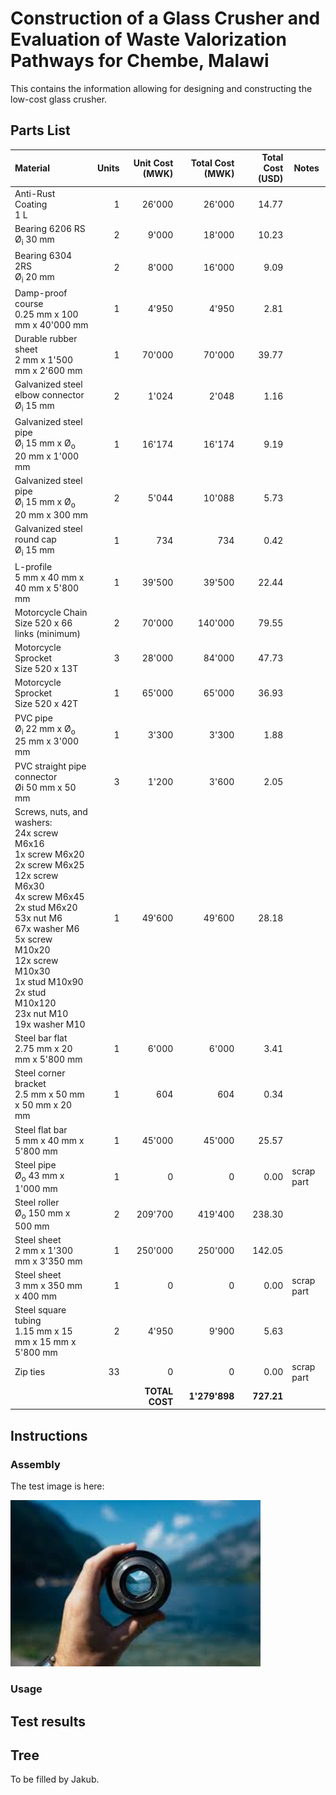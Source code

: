 # Construction of a Glass Crusher and Evaluation of Waste Valorization Pathways for Chembe, Malawi

This contains the information allowing for designing and constructing the low-cost glass crusher.

## Parts List

| Material | Units | Unit Cost (MWK) | Total Cost (MWK) | Total Cost (USD) | Notes |
| :--- | ---: | ---: | ---: | ---: | --- |
| Anti-Rust Coating <br> 1 L | 1 | 26'000 | 26'000 | 14.77 | |
| Bearing 6206 RS <br> Ø<sub>i</sub> 30 mm | 2 | 9'000 | 18'000 | 10.23 | |
| Bearing 6304 2RS <br> Ø<sub>i</sub> 20 mm | 2 | 8'000 | 16'000 | 9.09 | |
| Damp-proof course <br> 0.25 mm x 100 mm x 40'000 mm | 1 | 4'950 | 4'950 | 2.81 | |
| Durable rubber sheet <br> 2 mm x 1'500 mm x 2'600 mm | 1 | 70'000 | 70'000 | 39.77 | |
| Galvanized steel elbow connector <br> Ø<sub>i</sub> 15 mm | 2 | 1'024 | 2'048 | 1.16 | |
| Galvanized steel pipe <br> Ø<sub>i</sub> 15 mm x Ø<sub>o</sub> 20 mm x 1'000 mm | 1 | 16'174 | 16'174 | 9.19 | |
| Galvanized steel pipe <br> Ø<sub>i</sub> 15 mm x Ø<sub>o</sub> 20 mm x 300 mm | 2 | 5'044 | 10'088 | 5.73 | |
| Galvanized steel round cap <br> Ø<sub>i</sub> 15 mm | 1 | 734 | 734 | 0.42 | |
| L-profile <br> 5 mm x 40 mm x 40 mm x 5'800 mm | 1 | 39'500 | 39'500 | 22.44 | |
| Motorcycle Chain <br> Size 520 x 66 links (minimum) | 2 | 70'000 | 140'000 | 79.55 | |
| Motorcycle Sprocket <br> Size 520 x 13T | 3 | 28'000 | 84'000 | 47.73 | |
| Motorcycle Sprocket <br> Size 520 x 42T | 1 | 65'000 | 65'000 | 36.93 | |
| PVC pipe <br> Ø<sub>i</sub> 22 mm x Ø<sub>o</sub> 25 mm x 3'000 mm | 1 | 3'300 | 3'300 | 1.88 | |
| PVC straight pipe connector <br> Øi 50 mm x 50 mm | 3 | 1'200 | 3'600 | 2.05 | |
| Screws, nuts, and washers: <br> 24x screw M6x16 <br> 1x screw M6x20 <br> 2x screw M6x25 <br> 12x screw M6x30 <br> 4x screw M6x45 <br> 2x stud M6x20 <br> 53x nut M6 <br> 67x washer M6 <br> 5x screw M10x20 <br> 12x screw M10x30 <br> 1x stud M10x90 <br> 2x stud M10x120 <br> 23x nut M10 <br> 19x washer M10 | 1 | 49'600 | 49'600 | 28.18 | |
| Steel bar flat <br> 2.75 mm x 20 mm x 5'800 mm | 1 | 6'000 | 6'000 | 3.41 | |
| Steel corner bracket <br> 2.5 mm x 50 mm x 50 mm x 20 mm | 1 | 604 | 604 | 0.34 | |
| Steel flat bar <br> 5 mm x 40 mm x 5'800 mm | 1 | 45'000 | 45'000 | 25.57 | |
| Steel pipe <br> Ø<sub>o</sub> 43 mm x 1'000 mm | 1 | 0 | 0 | 0.00 | scrap part |
| Steel roller <br> Ø<sub>o</sub> 150 mm x 500 mm | 2 | 209'700 | 419'400 | 238.30 | |
| Steel sheet <br> 2 mm x 1'300 mm x 3'350 mm | 1 | 250'000 | 250'000 | 142.05 | |
| Steel sheet <br> 3 mm x  350 mm x 400 mm | 1 | 0 | 0 | 0.00 | scrap part |
| Steel square tubing <br> 1.15 mm x 15 mm x 15 mm x 5'800 mm | 2 | 4'950 | 9'900 | 5.63 | |
| Zip ties | 33 | 0 | 0 | 0.00 | scrap part |
|  |  | **TOTAL COST** | **1'279'898** | **727.21** | |


## Instructions

### Assembly

The test image is here:

<img src="img/test-image.jpg" width="400">

### Usage

## Test results

## Tree

To be filled by Jakub.

